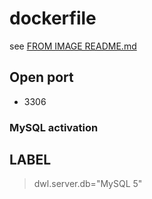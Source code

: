 # dockerfile

see [FROM IMAGE README.md](https://github.com/davask/d-base)

## Open port
- 3306

### MySQL activation


## LABEL

> dwl.server.db="MySQL 5"
